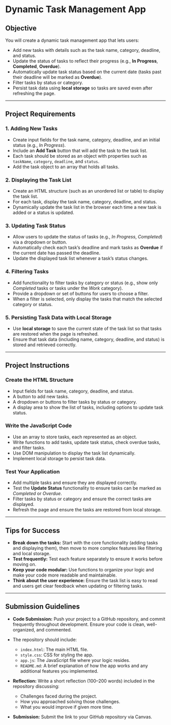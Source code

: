 # Dynamic Task Management App

## Objective

You will create a dynamic task management app that lets users:

- Add new tasks with details such as the task name, category, deadline, and status.
- Update the status of tasks to reflect their progress (e.g., **In Progress**, **Completed**, **Overdue**).
- Automatically update task status based on the current date (tasks past their deadline will be marked as **Overdue**).
- Filter tasks by status or category.
- Persist task data using **local storage** so tasks are saved even after refreshing the page.

---

## Project Requirements

### 1. Adding New Tasks

- Create input fields for the task name, category, deadline, and an initial status (e.g., _In Progress_).
- Include an **Add Task** button that will add the task to the task list.
- Each task should be stored as an object with properties such as `taskName`, `category`, `deadline`, and `status`.
- Add the task object to an array that holds all tasks.

### 2. Displaying the Task List

- Create an HTML structure (such as an unordered list or table) to display the task list.
- For each task, display the task name, category, deadline, and status.
- Dynamically update the task list in the browser each time a new task is added or a status is updated.

### 3. Updating Task Status

- Allow users to update the status of tasks (e.g., _In Progress_, _Completed_) via a dropdown or button.
- Automatically check each task’s deadline and mark tasks as **Overdue** if the current date has passed the deadline.
- Update the displayed task list whenever a task’s status changes.

### 4. Filtering Tasks

- Add functionality to filter tasks by category or status (e.g., show only _Completed_ tasks or tasks under the _Work_ category).
- Provide a dropdown or set of buttons for users to choose a filter.
- When a filter is selected, only display the tasks that match the selected category or status.

### 5. Persisting Task Data with Local Storage

- Use **local storage** to save the current state of the task list so that tasks are restored when the page is refreshed.
- Ensure that task data (including name, category, deadline, and status) is stored and retrieved correctly.

---

## Project Instructions

### Create the HTML Structure

- Input fields for task name, category, deadline, and status.
- A button to add new tasks.
- A dropdown or buttons to filter tasks by status or category.
- A display area to show the list of tasks, including options to update task status.

### Write the JavaScript Code

- Use an array to store tasks, each represented as an object.
- Write functions to add tasks, update task status, check overdue tasks, and filter tasks.
- Use DOM manipulation to display the task list dynamically.
- Implement local storage to persist task data.

### Test Your Application

- Add multiple tasks and ensure they are displayed correctly.
- Test the **Update Status** functionality to ensure tasks can be marked as _Completed_ or _Overdue_.
- Filter tasks by status or category and ensure the correct tasks are displayed.
- Refresh the page and ensure the tasks are restored from local storage.

---

## Tips for Success

- **Break down the tasks:** Start with the core functionality (adding tasks and displaying them), then move to more complex features like filtering and local storage.
- **Test frequently:** Test each feature separately to ensure it works before moving on.
- **Keep your code modular:** Use functions to organize your logic and make your code more readable and maintainable.
- **Think about the user experience:** Ensure the task list is easy to read and users get clear feedback when updating or filtering tasks.

---

## Submission Guidelines

- **Code Submission:** Push your project to a GitHub repository, and commit frequently throughout development. Ensure your code is clean, well-organized, and commented.
- The repository should include:

  - `index.html`: The main HTML file.
  - `style.css`: CSS for styling the app.
  - `app.js`: The JavaScript file where your logic resides.
  - `README.md`: A brief explanation of how the app works and any additional features you implemented.

- **Reflection:** Write a short reflection (100–200 words) included in the repository discussing:
  - Challenges faced during the project.
  - How you approached solving those challenges.
  - What you would improve if given more time.
- **Submission:** Submit the link to your GitHub repository via Canvas.
